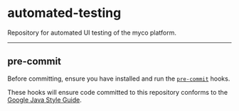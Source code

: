# automated-testing

Repository for automated UI testing of the myco platform.

---

## pre-commit

Before committing, ensure you have installed and run the
[`pre-commit`](https://pre-commit.com/#installation) hooks.

These hooks will ensure code committed to this repository conforms to the
[Google Java Style Guide](https://google.github.io/styleguide/javaguide.html).

